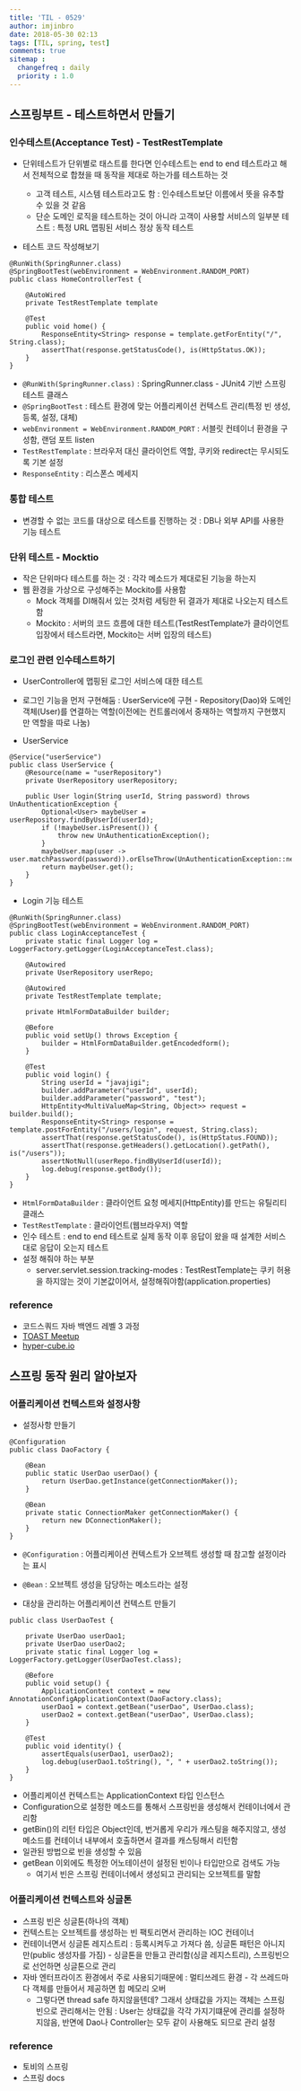 ```yaml
---
title: 'TIL - 0529'
author: imjinbro
date: 2018-05-30 02:13
tags: [TIL, spring, test]
comments: true
sitemap :
  changefreq : daily
  priority : 1.0
---
```


## 스프링부트 - 테스트하면서 만들기
### 인수테스트(Acceptance Test) - TestRestTemplate
* 단위테스트가 단위별로 태스트를 한다면 인수테스트는 end to end 테스트라고 해서 전체적으로 합쳤을 때 동작을 제대로 하는가를 테스트하는 것
  * 고객 테스트, 시스템 테스트라고도 함 : 인수테스트보단 이름에서 뜻을 유추할 수 있을 것 같음
  * 단순 도메인 로직을 테스트하는 것이 아니라 고객이 사용할 서비스의 일부분 테스트 : 특정 URL 맵핑된 서비스 정상 동작 테스트

* 테스트 코드 작성해보기

~~~
@RunWith(SpringRunner.class)
@SpringBootTest(webEnvironment = WebEnvironment.RANDOM_PORT)
public class HomeControllerTest {
	
	@AutoWired
	private TestRestTemplate template
	
	@Test
	public void home() {
		ResponseEntity<String> response = template.getForEntity("/", String.class);
		assertThat(response.getStatusCode(), is(HttpStatus.OK));
	}
}
~~~

* ```@RunWith(SpringRunner.class)``` : SpringRunner.class - JUnit4 기반 스프링 테스트 클래스
* ```@SpringBootTest``` : 테스트 환경에 맞는 어플리케이션 컨텍스트 관리(특정 빈 생성, 등록, 설정, 대체)
* ```webEnvironment = WebEnvironment.RANDOM_PORT``` : 서블릿 컨테이너 환경을 구성함, 랜덤 포트 listen
* ```TestRestTemplate``` : 브라우저 대신 클라이언트 역할, 쿠키와 redirect는 무시되도록 기본 설정
* ```ResponseEntity``` : 리스폰스 메세지
  
### 통합 테스트 
* 변경할 수 없는 코드를 대상으로 테스트를 진행하는 것 : DB나 외부 API를 사용한 기능 테스트
  
### 단위 테스트 - Mocktio
* 작은 단위마다 테스트를 하는 것 : 각각 메소드가 제대로된 기능을 하는지
* 웹 환경을 가상으로 구성해주는 Mockito를 사용함
  * Mock 객체를 DI해줘서 있는 것처럼 세팅한 뒤 결과가 제대로 나오는지 테스트함
  * Mockito : 서버의 코드 흐름에 대한 테스트(TestRestTemplate가 클라이언트 입장에서 테스트라면, Mockito는 서버 입장의 테스트)
  
### 로그인 관련 인수테스트하기
* UserController에 맵핑된 로그인 서비스에 대한 테스트
* 로그인 기능을 먼저 구현해둠 : UserService에 구현 - Repository(Dao)와 도메인객체(User)를 연결하는 역할(이전에는 컨트롤러에서 중재하는 역할까지 구현했지만 역할을 따로 나눔)

* UserService

~~~
@Service("userService")
public class UserService {
    @Resource(name = "userRepository")
    private UserRepository userRepository;

    public User login(String userId, String password) throws UnAuthenticationException {
        Optional<User> maybeUser = userRepository.findByUserId(userId);
        if (!maybeUser.isPresent()) {
            throw new UnAuthenticationException();
        }
        maybeUser.map(user -> user.matchPassword(password)).orElseThrow(UnAuthenticationException::new);
        return maybeUser.get();
    }
}
~~~
  
* Login 기능 테스트

~~~
@RunWith(SpringRunner.class)
@SpringBootTest(webEnvironment = WebEnvironment.RANDOM_PORT)
public class LoginAcceptanceTest {
    private static final Logger log = LoggerFactory.getLogger(LoginAcceptanceTest.class);

    @Autowired
    private UserRepository userRepo;

    @Autowired
    private TestRestTemplate template;

    private HtmlFormDataBuilder builder;

    @Before
    public void setUp() throws Exception {
        builder = HtmlFormDataBuilder.getEncodedform();
    }

    @Test
    public void login() {
        String userId = "javajigi";
        builder.addParameter("userId", userId);
        builder.addParameter("password", "test");
        HttpEntity<MultiValueMap<String, Object>> request = builder.build();
        ResponseEntity<String> response = template.postForEntity("/users/login", request, String.class);
        assertThat(response.getStatusCode(), is(HttpStatus.FOUND));
        assertThat(response.getHeaders().getLocation().getPath(), is("/users"));
        assertNotNull(userRepo.findByUserId(userId));
        log.debug(response.getBody());
    }
}
~~~

* ```HtmlFormDataBuilder``` : 클라이언트 요청 메세지(HttpEntity)를 만드는 유틸리티 클래스
* ```TestRestTemplate``` : 클라이언트(웹브라우저) 역할
* 인수 테스트 : end to end 테스트로 실제 동작 이후 응답이 왔을 때 설계한 서비스대로 응답이 오는지 테스트
* 설정 해줘야 하는 부분 
  * server.servlet.session.tracking-modes : TestRestTemplate는 쿠키 허용을 하지않는 것이 기본값이어서, 설정해줘야함(application.properties)
  
### reference
* 코드스쿼드 자바 백엔드 레벨 3 과정
* [TOAST Meetup](http://meetup.toast.com/posts/124)
* [hyper-cube.io](http://hyper-cube.io/2017/08/06/spring-boot-test-1/)
  
## 스프링 동작 원리 알아보자
### 어플리케이션 컨텍스트와 설정사항
* 설정사항 만들기

~~~
@Configuration
public class DaoFactory {

    @Bean
    public static UserDao userDao() {
        return UserDao.getInstance(getConnectionMaker());
    }

    @Bean
    private static ConnectionMaker getConnectionMaker() {
        return new DConnectionMaker();
    }
}
~~~
  
* ```@Configuration``` : 어플리케이션 컨텍스트가 오브젝트 생성할 때 참고할 설정이라는 표시
* ```@Bean``` : 오브젝트 생성을 담당하는 메소드라는 설정
  
* 대상을 관리하는 어플리케이션 컨텍스트 만들기

~~~
public class UserDaoTest {

    private UserDao userDao1;
    private UserDao userDao2;
    private static final Logger log = LoggerFactory.getLogger(UserDaoTest.class);

    @Before
    public void setup() {
        ApplicationContext context = new AnnotationConfigApplicationContext(DaoFactory.class);
        userDao1 = context.getBean("userDao", UserDao.class);
        userDao2 = context.getBean("userDao", UserDao.class);
    }

    @Test
    public void identity() {
        assertEquals(userDao1, userDao2);
        log.debug(userDao1.toString(), ", " + userDao2.toString());
    }
}

~~~

* 어플리케이션 컨텍스트는 ApplicationContext 타입 인스턴스
* Configuration으로 설정한 메소드를 통해서 스프링빈을 생성해서 컨테이너에서 관리함
* getBin()의 리턴 타입은 Object인데, 번거롭게 우리가 캐스팅을 해주지않고, 생성 메소드를 컨테이너 내부에서 호출하면서 결과를 캐스팅해서 리턴함
* 일관된 방법으로 빈을 생성할 수 있음
* getBean 이외에도 특정한 어노테이션이 설정된 빈이나 타입만으로 검색도 가능
  * 여기서 빈은 스프링 컨테이너에서 생성되고 관리되는 오브젝트를 말함

### 어플리케이션 컨텍스트와 싱글톤
* 스프링 빈은 싱글톤(하나의 객체)
* 컨텍스트는 오브젝트를 생성하는 빈 팩토리면서 관리하는 IOC 컨테이너
* 컨테이너면서 싱글톤 레지스트리 : 등록시켜두고 가져다 씀, 싱글톤 패턴은 아니지만(public 생성자를 가짐) - 싱글톤을 만들고 관리함(싱글 레지스트리), 스프링빈으로 선언하면 싱글톤으로 관리
* 자바 엔터프라이즈 환경에서 주로 사용되기때문에 : 멀티쓰레드 환경 - 각 쓰레드마다 객체를 만들어서 제공하면 힙 메모리 오버
  * 그렇다면 thread safe 하지않을텐데? 그래서 상태값을 가지는 객체는 스프링빈으로 관리해서는 안됨 : User는 상태값을 각각 가지기떄문에 관리를 설정하지않음, 반면에 Dao나 Controller는 모두 같이 사용해도 되므로 관리 설정

### reference
* 토비의 스프링
* 스프링 docs
  
 
